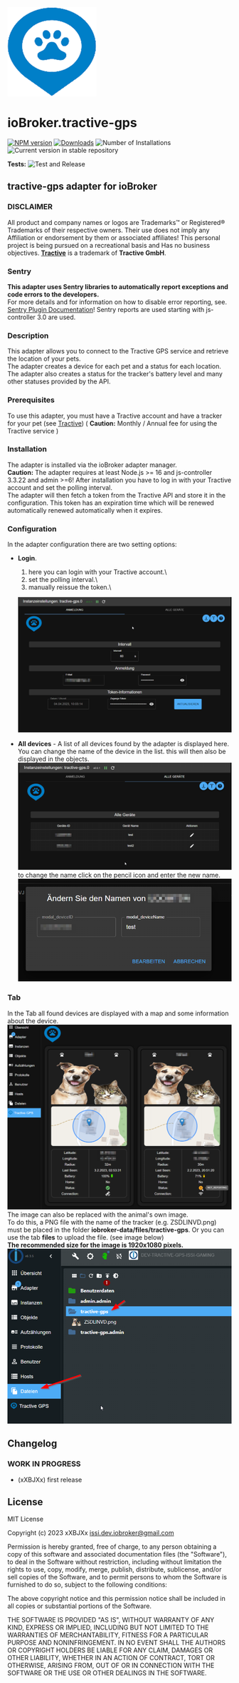 ![Logo](admin/tractive-gps.png)
# ioBroker.tractive-gps

[![NPM version](https://img.shields.io/npm/v/iobroker.tractive-gps.svg)](https://www.npmjs.com/package/iobroker.tractive-gps)
[![Downloads](https://img.shields.io/npm/dm/iobroker.tractive-gps.svg)](https://www.npmjs.com/package/iobroker.tractive-gps)
![Number of Installations](https://iobroker.live/badges/tractive-gps-installed.svg)
![Current version in stable repository](https://iobroker.live/badges/tractive-gps-stable.svg)

**Tests:** ![Test and Release](https://github.com/xXBJXx/ioBroker.tractive-gps/workflows/Test%20and%20Release/badge.svg)

## tractive-gps adapter for ioBroker

### DISCLAIMER

All product and company names or logos are Trademarks™ or Registered® Trademarks of their respective owners. Their use does not imply any
Affiliation or endorsement by them or associated affiliates! This personal project is being pursued on a recreational basis and
Has no business objectives. **[Tractive](https://tractive.com/de/)** is a trademark of **Tractive GmbH**.

### Sentry
**This adapter uses Sentry libraries to automatically report exceptions and code errors to the developers.**\
For more details and for information on how to disable error reporting, see.
[Sentry Plugin Documentation](https://github.com/ioBroker/plugin-sentry#plugin-sentry)! Sentry reports are used starting with js-controller 3.0
are used.

### Description
This adapter allows you to connect to the Tractive GPS service and retrieve the location of your pets.\
The adapter creates a device for each pet and a status for each location.\
The adapter also creates a status for the tracker's battery level and many other statuses provided by the API.

### Prerequisites
To use this adapter, you must have a Tractive account and have a tracker for your pet (see
[Tractive](https://tractive.com/de/)) ( **Caution:** Monthly / Annual fee for using the Tractive service )

### Installation
The adapter is installed via the ioBroker adapter manager.\
**Caution:** The adapter requires at least Node.js >= 16 and js-controller 3.3.22 and admin >=6!
After installation you have to log in with your Tractive account and set the polling interval.\
The adapter will then fetch a token from the Tractive API and store it in the configuration. This token has an expiration time which will be renewed automatically
renewed automatically when it expires.

### Configuration
In the adapter configuration there are two setting options:
* **Login**.
  1. here you can login with your Tractive account.\
  2. set the polling interval.\
  3. manually reissue the token.\

  ![instances-tractive-gps-login.png](admin%2Fimages%2Finstances-tractive-gps-login.png)

* **All devices** - A list of all devices found by the adapter is displayed here. You can change the name of the device in the list.
  this will then also be displayed in the objects.\
  ![instances-tractive-gps-allDevices-table.png](admin%2Fimages%2Finstances-tractive-gps-allDevices-table.png)
  to change the name click on the pencil icon and enter the new name.
  ![instances-tractive-gps-allDevices-modal.png](admin%2Fimages%2Finstances-tractive-gps-allDevices-modal.png)

### Tab
In the Tab all found devices are displayed with a map and some information about the device.\
![tab-tractive-gps.png](admin%2Fimages%2Ftab-tractive-gps.png)
The image can also be replaced with the animal's own image.\
To do this, a PNG file with the name of the tracker (e.g. ZSDLINVD.png) must be placed in the folder **iobroker-data/files/tractive-gps**.
Or you can use the tab **files** to upload the file. (see image below)\
**The recommended size for the image is 1920x1080 pixels.**\
![files-tractive-gps.png](admin%2Fimages%2Ffiles-tractive-gps.png)



## Changelog
<!--
    Placeholder for the next version (at the beginning of the line):
    ### **WORK IN PROGRESS**
-->

### **WORK IN PROGRESS**
* (xXBJXx) first release

## License
MIT License

Copyright (c) 2023 xXBJXx <issi.dev.iobroker@gmail.com>

Permission is hereby granted, free of charge, to any person obtaining a copy
of this software and associated documentation files (the "Software"), to deal
in the Software without restriction, including without limitation the rights
to use, copy, modify, merge, publish, distribute, sublicense, and/or sell
copies of the Software, and to permit persons to whom the Software is
furnished to do so, subject to the following conditions:

The above copyright notice and this permission notice shall be included in all
copies or substantial portions of the Software.

THE SOFTWARE IS PROVIDED "AS IS", WITHOUT WARRANTY OF ANY KIND, EXPRESS OR
IMPLIED, INCLUDING BUT NOT LIMITED TO THE WARRANTIES OF MERCHANTABILITY,
FITNESS FOR A PARTICULAR PURPOSE AND NONINFRINGEMENT. IN NO EVENT SHALL THE
AUTHORS OR COPYRIGHT HOLDERS BE LIABLE FOR ANY CLAIM, DAMAGES OR OTHER
LIABILITY, WHETHER IN AN ACTION OF CONTRACT, TORT OR OTHERWISE, ARISING FROM,
OUT OF OR IN CONNECTION WITH THE SOFTWARE OR THE USE OR OTHER DEALINGS IN THE
SOFTWARE.